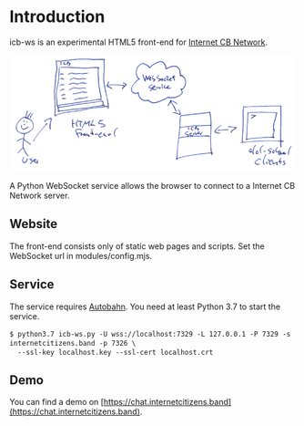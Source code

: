 # Introduction

icb-ws is an experimental HTML5 front-end for [Internet CB Network](http://www.icb.net/).

![alt text](media/architecture.png "architecture")

A Python WebSocket service allows the browser to connect to a Internet CB Network server.

## Website

The front-end consists only of static web pages and scripts. Set the WebSocket url in modules/config.mjs.

## Service

The service requires [Autobahn](https://github.com/crossbario/autobahn-python/). You need at least Python 3.7 to start the service.

	$ python3.7 icb-ws.py -U wss://localhost:7329 -L 127.0.0.1 -P 7329 -s internetcitizens.band -p 7326 \
	  --ssl-key localhost.key --ssl-cert localhost.crt

## Demo

You can find a demo on [https://chat.internetcitizens.band](https://chat.internetcitizens.band).
